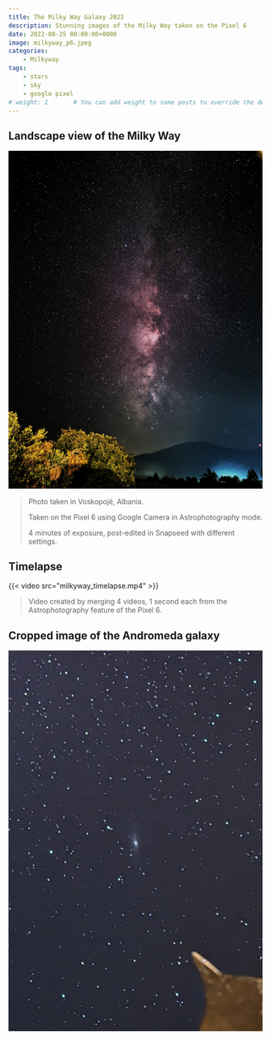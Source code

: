 ```yaml
---
title: The Milky Way Galaxy 2022
description: Stunning images of the Milky Way taken on the Pixel 6
date: 2022-08-25 00:00:00+0000
image: milkyway_p6.jpeg
categories:
    - Milkyway
tags:
    - stars
    - sky
    - google pixel
# weight: 1       # You can add weight to some posts to override the default sorting (date descending)
---
```


## Landscape view of the Milky Way
![Milky Way Portrait](milkyway_p6.jpeg)
> Photo taken in Voskopojë, Albania.
> 
> Taken on the Pixel 6 using Google Camera in Astrophotography mode.
>
> 4 minutes of exposure, post-edited in Snapseed with different settings.

## Timelapse
<!-- [Milky Way Timelapse](milkyway_timelapse.mp4)
milkyway_timelapse.mp4
<video width="600" src="milkyway_timelapse.mp4"></video> -->
{{< video src="milkyway_timelapse.mp4" >}}

> Video created by merging 4 videos, 1 second each from the Astrophotography feature of the Pixel 6.


## Cropped image of the Andromeda galaxy
![Andromeda Galaxy](andromeda.jpeg)